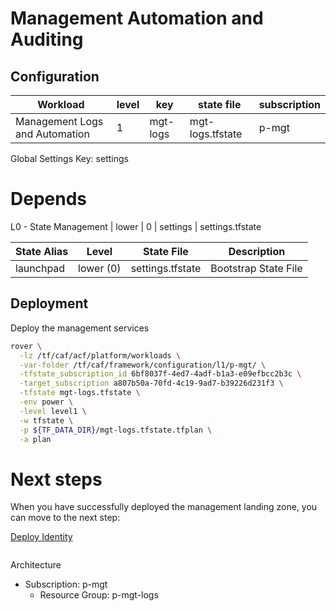# Management Automation and Auditing


## Configuration

|Workload|level|key|state file|subscription|
|---|---|---|---|---|
|Management Logs and Automation|1|mgt-logs|mgt-logs.tfstate|p-mgt|

Global Settings Key: settings

# Depends

L0 - State Management | lower | 0 | settings | settings.tfstate

|State Alias | Level |  State File | Description
|---|---|---|---|
|launchpad  |lower (0) |settings.tfstate| Bootstrap State File 
    

## Deployment

Deploy the management services

```bash
rover \
  -lz /tf/caf/acf/platform/workloads \
  -var-folder /tf/caf/framework/configuration/l1/p-mgt/ \
  -tfstate_subscription_id 6bf8037f-4ed7-4adf-b1a3-e09efbcc2b3c \
  -target_subscription a807b50a-70fd-4c19-9ad7-b39226d231f3 \
  -tfstate mgt-logs.tfstate \
  -env power \
  -level level1 \
  -w tfstate \
  -p ${TF_DATA_DIR}/mgt-logs.tfstate.tfplan \
  -a plan

```


# Next steps

When you have successfully deployed the management landing zone, you can move to the next step:

[Deploy Identity](../../level1/identity/readme.md)



```sh
```


Architecture


* Subscription: p-mgt
  * Resource Group: p-mgt-logs


